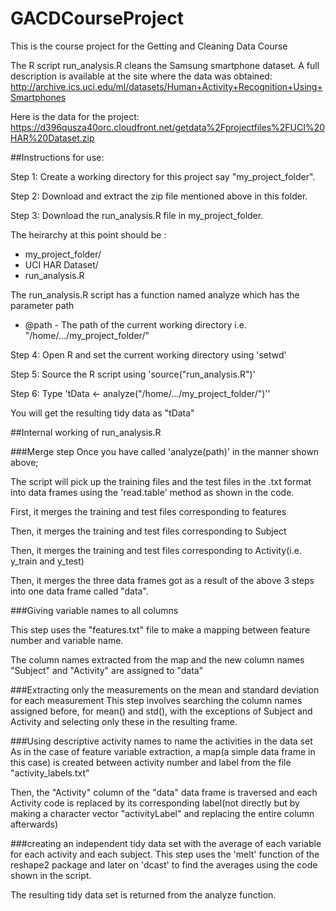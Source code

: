GACDCourseProject
=================

This is the course project for the Getting and Cleaning Data Course

The R script run_analysis.R cleans the Samsung smartphone dataset. A full description is available at the site where the data was obtained:
http://archive.ics.uci.edu/ml/datasets/Human+Activity+Recognition+Using+Smartphones

Here is the data for the project:
https://d396qusza40orc.cloudfront.net/getdata%2Fprojectfiles%2FUCI%20HAR%20Dataset.zip


##Instructions for use:

Step 1: Create a working directory for this project say "my_project_folder".

Step 2: Download and extract the zip file mentioned above in this folder.

Step 3: Download the run_analysis.R file in my_project_folder.

The heirarchy at this point should be :
* my_project_folder/
 * UCI HAR Dataset/
 * run_analysis.R

The run_analysis.R script has a function named analyze which has the parameter path
* @path - The path of the current working directory i.e. "/home/.../my_project_folder/"

Step 4: Open R and set the current working directory using 'setwd'

Step 5: Source the R script using 'source("run_analysis.R")'

Step 6: Type 'tData <- analyze("/home/.../my_project_folder/")''

You will get the resulting tidy data as "tData"


##Internal working of run_analysis.R

###Merge step
Once you have called 'analyze(path)' in the manner shown above;

The script will pick up the training files and the test files in the .txt format into data frames using the 'read.table' method as shown in the code.

First, it merges the training and test files corresponding to features

Then, it merges the training and test files corresponding to Subject

Then, it merges the training and test files corresponding to Activity(i.e. y_train and y_test)

Then, it merges the three data frames got as a result of the above 3 steps into one data frame called "data".

###Giving variable names to all columns

This step uses the "features.txt" file to make a mapping between feature number and variable name.

The column names extracted from the map and the new column names "Subject" and "Activity" are assigned to "data"

###Extracting only the measurements on the mean and standard deviation for each measurement
This step involves searching the column names assigned before, for mean() and std(), with the exceptions of Subject and Activity and selecting only these in the resulting frame.

###Using descriptive activity names to name the activities in the data set
As in the case of feature variable extraction, a map(a simple data frame in this case) is created between activity number and label from the file "activity_labels.txt"

Then, the "Activity" column of the "data" data frame is traversed and each Activity code is replaced by its corresponding label(not directly but by making a character vector "activityLabel" and replacing the entire column afterwards)

###creating an independent tidy data set with the average of each variable for each activity and each subject.
This step uses the 'melt' function of the reshape2 package and later on 'dcast' to find the averages using the code shown in the script.

The resulting tidy data set is returned from the analyze function.


